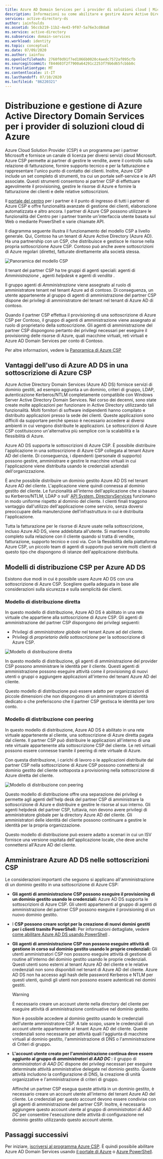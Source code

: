 ```yaml
---
title: Azure AD Domain Services per i provider di soluzioni cloud | Microsoft Docs
description: Informazioni su come abilitare e gestire Azure Active Directory Domain Services domini gestiti per i provider di soluzioni cloud di Azure
services: active-directory-ds
author: iainfoulds
ms.assetid: 56ccb219-11b2-4e43-9f07-5a76e3cd8da8
ms.service: active-directory
ms.subservice: domain-services
ms.workload: identity
ms.topic: conceptual
ms.date: 07/09/2020
ms.author: iainfou
ms.openlocfilehash: 2760f0d91f7ed1066b0020c4aedc7572af095cfb
ms.sourcegitcommit: f844603f2f7900a64291c2253f79b6d65fcbbb0c
ms.translationtype: MT
ms.contentlocale: it-IT
ms.lasthandoff: 07/10/2020
ms.locfileid: "86220321"
---
```

# <a name="azure-active-directory-domain-services-deployment-and-management-for-azure-cloud-solution-providers"></a>Distribuzione e gestione di Azure Active Directory Domain Services per i provider di soluzioni cloud di Azure

Azure Cloud Solution Provider (CSP) è un programma per i partner Microsoft e fornisce un canale di licenza per diversi servizi cloud Microsoft. Azure CSP permette ai partner di gestire le vendite, avere il controllo sulla relazione di fatturazione, fornire supporto tecnico e per la fatturazione e rappresentare l'unico punto di contatto dei clienti. Inoltre, Azure CSP include un set completo di strumenti, tra cui un portale self-service e le API associate. Questi strumenti consentono ai partner CSP di effettuare agevolmente il provisioning, gestire le risorse di Azure e fornire la fatturazione dei clienti e delle relative sottoscrizioni.

Il [portale del centro](https://docs.microsoft.com/azure/cloud-solution-provider/overview/partner-center-overview) per i partner è il punto di ingresso di tutti i partner di Azure CSP e offre funzionalità avanzate di gestione dei clienti, elaborazione automatizzata e altro ancora. I partner di Azure CSP possono utilizzare le funzionalità del Centro per i partner tramite un'interfaccia utente basata sul Web o mediante PowerShell e varie chiamate API.

Il diagramma seguente illustra il funzionamento del modello CSP a livello generale. Qui, Contoso ha un tenant di Azure Active Directory (Azure AD). Ha una partnership con un CSP, che distribuisce e gestisce le risorse nella propria sottoscrizione Azure CSP. Contoso può anche avere sottoscrizioni di Azure regolari (dirette), fatturate direttamente alla società stessa.

![Panoramica del modello CSP](./media/csp/csp_model_overview.png)

Il tenant del partner CSP ha tre gruppi di agenti speciali: agenti di *Amministrazione* , agenti *helpdesk* e agenti di *vendita* .

Il gruppo agenti di *Amministrazione* viene assegnato al ruolo di amministratore tenant nel tenant Azure ad di contoso. Di conseguenza, un utente appartenente al gruppo di agenti di amministrazione del partner CSP dispone dei privilegi di amministratore del tenant nel tenant di Azure AD di contoso.

Quando il partner CSP effettua il provisioning di una sottoscrizione di Azure CSP per Contoso, il gruppo di agenti di amministrazione viene assegnato al ruolo di proprietario della sottoscrizione. Gli agenti di amministrazione del partner CSP dispongono pertanto dei privilegi necessari per eseguire il provisioning delle risorse di Azure, quali macchine virtuali, reti virtuali e Azure AD Domain Services per conto di Contoso.

Per altre informazioni, vedere la [Panoramica di Azure CSP](https://docs.microsoft.com/azure/cloud-solution-provider/overview/azure-csp-overview)

## <a name="benefits-of-using-azure-ad-ds-in-an-azure-csp-subscription"></a>Vantaggi dell'uso di Azure AD DS in una sottoscrizione di Azure CSP

Azure Active Directory Domain Services (Azure AD DS) fornisce servizi di dominio gestiti, ad esempio aggiunta a un dominio, criteri di gruppo, LDAP, autenticazione Kerberos/NTLM completamente compatibile con Windows Server Active Directory Domain Services. Nel corso dei decenni, sono state create molte applicazioni per funzionare in Active Directory utilizzando tali funzionalità. Molti fornitori di software indipendenti hanno compilato e distribuito applicazioni presso la sede dei clienti. Queste applicazioni sono difficili da supportare perché spesso è necessario accedere ai diversi ambienti in cui vengono distribuite le applicazioni. Le sottoscrizioni di Azure CSP costituiscono un'alternativa più semplice con la scalabilità e la flessibilità di Azure.

Azure AD DS supporta le sottoscrizioni di Azure CSP. È possibile distribuire l'applicazione in una sottoscrizione di Azure CSP collegata al tenant Azure AD del cliente. Di conseguenza, i dipendenti (personale di supporto) possono gestire, amministrare e gestire le macchine virtuali in cui l'applicazione viene distribuita usando le credenziali aziendali dell'organizzazione.

È anche possibile distribuire un dominio gestito Azure AD DS nel tenant Azure AD del cliente. L'applicazione viene quindi connessa al dominio gestito del cliente. Le funzionalità all'interno dell'applicazione che si basano su Kerberos/NTLM, LDAP o sull' [API System. DirectoryServices](/dotnet/api/system.directoryservices) funzionano in modo uniforme rispetto al dominio del cliente. I clienti finali traggono vantaggio dall'utilizzo dell'applicazione come servizio, senza doversi preoccupare della manutenzione dell'infrastruttura in cui è distribuita l'applicazione.

Tutta la fatturazione per le risorse di Azure usate nella sottoscrizione, incluso Azure AD DS, viene addebitata all'utente. Si mantiene il controllo completo sulla relazione con il cliente quando si tratta di vendite, fatturazione, supporto tecnico e così via. Con la flessibilità della piattaforma Azure CSP, un piccolo team di agenti di supporto può servire molti clienti di questo tipo che dispongono di istanze dell'applicazione distribuita.

## <a name="csp-deployment-models-for-azure-ad-ds"></a>Modelli di distribuzione CSP per Azure AD DS

Esistono due modi in cui è possibile usare Azure AD DS con una sottoscrizione di Azure CSP. Scegliere quella adeguata in base alle considerazioni sulla sicurezza e sulla semplicità dei clienti.

### <a name="direct-deployment-model"></a>Modello di distribuzione diretta

In questo modello di distribuzione, Azure AD DS è abilitato in una rete virtuale che appartiene alla sottoscrizione di Azure CSP. Gli agenti di amministrazione del partner CSP dispongono dei privilegi seguenti:

* Privilegi di *amministratore globale* nel tenant Azure ad del cliente.
* Privilegi di *proprietario della sottoscrizione* per la sottoscrizione di Azure CSP.

![Modello di distribuzione diretta](./media/csp/csp_direct_deployment_model.png)

In questo modello di distribuzione, gli agenti di amministrazione del provider CSP possono amministrare le identità per il cliente. Questi agenti di amministrazione possono eseguire attività come il provisioning di nuovi utenti o gruppi o aggiungere applicazioni all'interno del tenant Azure AD del cliente.

Questo modello di distribuzione può essere adatto per organizzazioni di piccole dimensioni che non dispongono di un amministratore di identità dedicato o che preferiscono che il partner CSP gestisca le identità per loro conto.

### <a name="peered-deployment-model"></a>Modello di distribuzione con peering

In questo modello di distribuzione, Azure AD DS è abilitato in una rete virtuale appartenente al cliente, una sottoscrizione di Azure diretta pagata dal cliente. Il partner CSP può distribuire le applicazioni all'interno di una rete virtuale appartenente alla sottoscrizione CSP del cliente. Le reti virtuali possono essere connesse tramite il peering di rete virtuale di Azure.

Con questa distribuzione, i carichi di lavoro o le applicazioni distribuite dal partner CSP nella sottoscrizione di Azure CSP possono connettersi al dominio gestito del cliente sottoposta a provisioning nella sottoscrizione di Azure diretta del cliente.

![Modello di distribuzione con peering](./media/csp/csp_peered_deployment_model.png)

Questo modello di distribuzione offre una separazione dei privilegi e permette agli agenti dell'help desk del partner CSP di amministrare la sottoscrizione di Azure e distribuire e gestire le risorse al suo interno. Gli agenti helpdesk del partner CSP, tuttavia, non devono avere privilegi di amministratore globale per la directory Azure AD del cliente. Gli amministratori delle identità del cliente possono continuare a gestire le identità per la propria organizzazione.

Questo modello di distribuzione può essere adatto a scenari in cui un ISV fornisce una versione ospitata dell'applicazione locale, che deve anche connettersi all'Azure AD del cliente.

## <a name="administer-azure-ad-ds-in-csp-subscriptions"></a>Amministrare Azure AD DS nelle sottoscrizioni CSP

Le considerazioni importanti che seguono si applicano all'amministrazione di un dominio gestito in una sottoscrizione di Azure CSP:

* **Gli agenti di amministrazione CSP possono eseguire il provisioning di un dominio gestito usando le credenziali:** Azure AD DS supporta le sottoscrizioni di Azure CSP. Gli utenti appartenenti al gruppo di agenti di amministrazione del partner CSP possono eseguire il provisioning di un nuovo dominio gestito.

* I **CSP possono creare script per la creazione di nuovi domini gestiti per i clienti tramite PowerShell:** Per informazioni dettagliate, vedere [come abilitare Azure AD DS usando PowerShell](powershell-create-instance.md) .

* **Gli agenti di amministrazione CSP non possono eseguire attività di gestione in corso sul dominio gestito usando le proprie credenziali:** Gli utenti amministratori CSP non possono eseguire attività di gestione di routine all'interno del dominio gestito usando le proprie credenziali. Questi utenti sono esterni al tenant Azure AD del cliente e le relative credenziali non sono disponibili nel tenant di Azure AD del cliente. Azure AD DS non ha accesso agli hash delle password Kerberos e NTLM per questi utenti, quindi gli utenti non possono essere autenticati nei domini gestiti.

  > [!WARNING]
  > È necessario creare un account utente nella directory del cliente per eseguire attività di amministrazione continuative nel dominio gestito.
  >
  > Non è possibile accedere al dominio gestito usando le credenziali dell'utente amministratore CSP. A tale scopo, usare le credenziali di un account utente appartenente al tenant Azure AD del cliente. Queste credenziali sono necessarie per attività quali l'aggiunta di macchine virtuali al dominio gestito, l'amministrazione di DNS o l'amministrazione di Criteri di gruppo.

* **L'account utente creato per l'amministrazione continua deve essere aggiunto al gruppo di *amministratori di AAD DC* :** il gruppo di *amministratori di AAD DC* dispone dei privilegi necessari per eseguire determinate attività amministrative delegate nel dominio gestito. Queste attività includono la configurazione di DNS, la creazione di unità organizzative e l'amministrazione di criteri di gruppo.
    
    Affinché un partner CSP esegua queste attività in un dominio gestito, è necessario creare un account utente all'interno del tenant Azure AD del cliente. Le credenziali per questo account devono essere condivise con gli agenti di amministrazione del partner CSP. Inoltre, è necessario aggiungere questo account utente al gruppo di *amministratori di AAD DC* per consentire l'esecuzione delle attività di configurazione nel dominio gestito utilizzando questo account utente.

## <a name="next-steps"></a>Passaggi successivi

Per iniziare, [iscriversi al programma Azure CSP](/partner-center/enrolling-in-the-csp-program). È quindi possibile abilitare Azure AD Domain Services usando [il portale di Azure](tutorial-create-instance.md) o [Azure PowerShell](powershell-create-instance.md).
